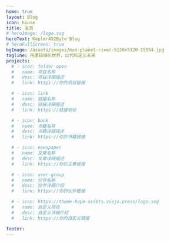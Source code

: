 ```yaml
---
home: true
layout: Blog
icon: house
title: 主页
# heroImage: /logo.svg
heroText: Kepler452Byte'Blog
# heroFullScreen: true
bgImage: /assets/images/man-planet-river-5120x5120-15554.jpg
tagline: 用逻辑编织世界，以代码定义未来
projects:
  # - icon: folder-open
  #   name: 项目名称
  #   desc: 项目详细描述
  #   link: https://你的项目链接

  # - icon: link
  #   name: 链接名称
  #   desc: 链接详细描述
  #   link: https://链接地址

  # - icon: book
  #   name: 书籍名称
  #   desc: 书籍详细描述
  #   link: https://你的书籍链接

  # - icon: newspaper
  #   name: 文章名称
  #   desc: 文章详细描述
  #   link: https://你的文章链接

  # - icon: user-group
  #   name: 伙伴名称
  #   desc: 伙伴详细介绍
  #   link: https://你的伙伴链接

  # - icon: https://theme-hope-assets.vuejs.press/logo.svg
  #   name: 自定义项目
  #   desc: 自定义详细介绍
  #   link: https://你的自定义链接

footer: 
---
```


<!-- 这是一个博客主页的案例。

要使用此布局，你应该在页面前端设置 `layout: Blog` 和 `home: true`。

相关配置文档请见 [博客主页](https://theme-hope.vuejs.press/zh/guide/blog/home.html)。 -->
